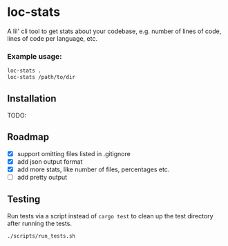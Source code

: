 # loc-stats

A lil' cli tool to get stats about your codebase, e.g. number of lines of code, lines of code per language, etc.

### Example usage:

```bash
loc-stats .
loc-stats /path/to/dir
```

## Installation

TODO:

## Roadmap

- [x] support omitting files listed in .gitignore
- [x] add json output format
- [x] add more stats, like number of files, percentages etc.
- [ ] add pretty output

## Testing

Run tests via a script instead of `cargo test` to clean up the test directory after running the tests.

```bash
./scripts/run_tests.sh
```
